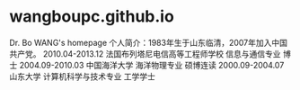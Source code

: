 # wangboupc.github.io
Dr. Bo WANG's homepage
个人简介：1983年生于山东临清，2007年加入中国共产党。
2010.04-2013.12 法国布列塔尼电信高等工程师学校 信息与通信专业 博士
2004.09-2010.03 中国海洋大学 海洋物理专业 硕博连读
2000.09-2004.07 山东大学 计算机科学与技术专业 工学学士
